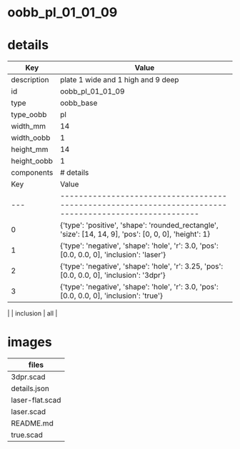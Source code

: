 # oobb_pl_01_01_09
# details
| Key         | Value                                                                                                                                                                                                                                                                                                                                                                                          |
| ----------- | ---------------------------------------------------------------------------------------------------------------------------------------------------------------------------------------------------------------------------------------------------------------------------------------------------------------------------------------------------------------------------------------------- |
| description | plate 1 wide and 1 high and 9 deep                                                                                                                                                                                                                                                                                                                                                             |
| id          | oobb_pl_01_01_09                                                                                                                                                                                                                                                                                                                                                                               |
| type        | oobb_base                                                                                                                                                                                                                                                                                                                                                                                      |
| type_oobb   | pl                                                                                                                                                                                                                                                                                                                                                                                             |
| width_mm    | 14                                                                                                                                                                                                                                                                                                                                                                                             |
| width_oobb  | 1                                                                                                                                                                                                                                                                                                                                                                                              |
| height_mm   | 14                                                                                                                                                                                                                                                                                                                                                                                             |
| height_oobb | 1                                                                                                                                                                                                                                                                                                                                                                                              |
| components  | # details
| Key | Value                                                                                                  |
| --- | ------------------------------------------------------------------------------------------------------ |
| 0   | {'type': 'positive', 'shape': 'rounded_rectangle', 'size': [14, 14, 9], 'pos': [0, 0, 0], 'height': 1} |
| 1   | {'type': 'negative', 'shape': 'hole', 'r': 3.0, 'pos': [0.0, 0.0, 0], 'inclusion': 'laser'}            |
| 2   | {'type': 'negative', 'shape': 'hole', 'r': 3.25, 'pos': [0.0, 0.0, 0], 'inclusion': '3dpr'}            |
| 3   | {'type': 'negative', 'shape': 'hole', 'r': 3.0, 'pos': [0.0, 0.0, 0], 'inclusion': 'true'}             |
 |
| inclusion   | all                                                                                                                                                                                                                                                                                                                                                                                            |

# images


| files |
| --- |
| 3dpr.scad |
| details.json |
| laser-flat.scad |
| laser.scad |
| README.md |
| true.scad |
